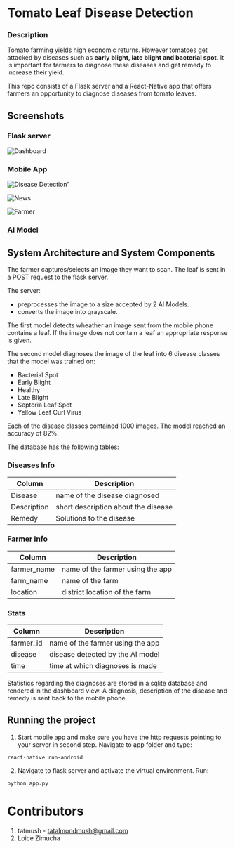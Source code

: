 # Tomato Leaf Disease Detection

### Description

Tomato farming yields high economic returns. However tomatoes get attacked by diseases such as **early blight, late blight and bacterial spot**. It is important for farmers to diagnose these diseases and get remedy to increase their yield. 

This repo consists of a Flask server and a React-Native app that offers farmers an opportunity to diagnose diseases from tomato leaves.

## Screenshots

### Flask server
![Dashboard](screenshots/flask_dashboard.png?raw=true "Dashboard")

### Mobile App
![Disease Detection"](screenshots/disease_detection.PNG?raw=true "Disease Detection")

![News](screenshots/news.PNG?raw=true "News")

![Farmer](screenshots/farmer_info.PNG?raw=true "Farmer")

### AI Model

## System Architecture and System Components

The farmer captures/selects an image they want to scan. The leaf is sent in a POST request to the flask server. 

The server:
- preprocesses the image to a size accepted by 2 AI Models.
- converts the image into grayscale.

The first model detects wheather an image sent from the mobile phone contains a leaf. If the image does not contain a leaf an appropriate response is given.

The second model diagnoses the image of the leaf into 6 disease classes that the model was trained on:
- Bacterial Spot
- Early Blight
- Healthy
- Late Blight
- Septoria Leaf Spot
- Yellow Leaf Curl Virus

Each of the disease classes contained 1000 images. The model reached an accuracy of 82%.

The database has the following tables:

### Diseases Info
 Column | Description
------------ | -------------
Disease| name of the disease diagnosed
Description | short description about the disease
Remedy | Solutions to the disease


### Farmer Info
 Column | Description
------------ | -------------
farmer_name| name of the farmer using the app
farm_name | name of the farm
location | district location of the farm


### Stats
 Column | Description
------------ | -------------
farmer_id| name of the farmer using the app
disease | disease detected by the AI model
time | time at which diagnoses is made  


Statistics regarding the diagnoses are stored in a sqlite database and rendered in the dashboard view.  A diagnosis, description of the disease and remedy is sent back to the mobile phone.

## Running the project

1. Start mobile app and make sure you have the http requests pointing to your server in second step. Navigate to app folder and type:

`react-native run-android`

2. Navigate to flask server and activate the virtual environment. Run:


`python app.py`

# Contributors
1. tatmush - tatalmondmush@gmail.com
2. Loice Zimucha
